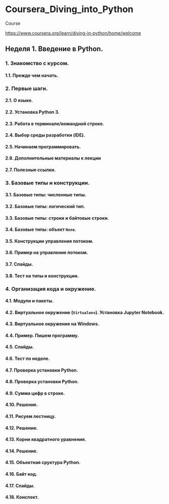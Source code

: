 # Coursera_Diving_into_Python

Course

https://www.coursera.org/learn/diving-in-python/home/welcome

## Неделя 1. Введение в Python.
### 1. Знакомство с курсом.
#### 1.1. Прежде чем начать.
### 2. Первые шаги.
#### 2.1. О языке.
#### 2.2. Установка Python 3.
#### 2.3. Работа в терминале/командной строке.
#### 2.4. Выбор среды разработки (IDE).
#### 2.5. Начинаем программировать.
#### 2.6. Дополнительные материалы к лекции
#### 2.7. Полезные ссылки.
### 3. Базовые типы и конструкции.
#### 3.1. Базовые типы: численные типы.
#### 3.2. Базовые типы: логический тип.
#### 3.3. Базовые типы: строки и байтовые строки.
#### 3.4. Базовые типы: объект `None`.
#### 3.5. Конструкции управления потоком.
#### 3.6. Пример на управление потоком.
#### 3.7. Слайды.
#### 3.8. Тест на типы и конструкции.
### 4. Организация кода и окружение.
#### 4.1. Модули и пакеты.
#### 4.2. Виртуальное окружение (`Virtualenv`). Установка Jupyter Notebook.
#### 4.3. Виртуальное окружение на Windows.
#### 4.4. Пример. Пишем программу.
#### 4.5. Слайды.
#### 4.6. Тест по неделе.
#### 4.7. Проверка установки Python.
#### 4.8. Проверка установки Python.
#### 4.9. Сумма цифр в строке.
#### 4.10. Решение.
#### 4.11. Рисуем лестницу.
#### 4.12. Решение.
#### 4.13. Корни квадратного уравнения.
#### 4.14. Решение.
#### 4.15. Объектная сруктура Python.
#### 4.16. Байт код.
#### 4.17. Слайды.
#### 4.18. Конспект.






